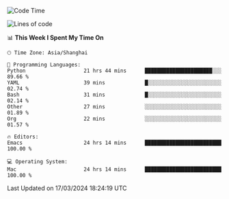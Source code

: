 <!--START_SECTION:waka-->
![Code Time](http://img.shields.io/badge/Code%20Time-1%2C853%20hrs%2015%20mins-blue)

![Lines of code](https://img.shields.io/badge/From%20Hello%20World%20I%27ve%20Written-291.6%20thousand%20lines%20of%20code-blue)

📊 **This Week I Spent My Time On** 

```text
🕑︎ Time Zone: Asia/Shanghai

💬 Programming Languages: 
Python                   21 hrs 44 mins      ██████████████████████░░░   89.66 % 
YAML                     39 mins             █░░░░░░░░░░░░░░░░░░░░░░░░   02.74 % 
Bash                     31 mins             █░░░░░░░░░░░░░░░░░░░░░░░░   02.14 % 
Other                    27 mins             ░░░░░░░░░░░░░░░░░░░░░░░░░   01.89 % 
Org                      22 mins             ░░░░░░░░░░░░░░░░░░░░░░░░░   01.57 % 

🔥 Editors: 
Emacs                    24 hrs 14 mins      █████████████████████████   100.00 % 

💻 Operating System: 
Mac                      24 hrs 14 mins      █████████████████████████   100.00 % 
```


 Last Updated on 17/03/2024 18:24:19 UTC
<!--END_SECTION:waka-->
